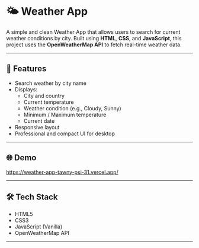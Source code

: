# 🌤️ Weather App

A simple and clean Weather App that allows users to search for current weather conditions by city. Built using **HTML**, **CSS**, and **JavaScript**, this project uses the **OpenWeatherMap API** to fetch real-time weather data.

---

## 🧩 Features

- Search weather by city name
- Displays:
  - City and country
  - Current temperature
  - Weather condition (e.g., Cloudy, Sunny)
  - Minimum / Maximum temperature
  - Current date
- Responsive layout
- Professional and compact UI for desktop

---

## 🌐 Demo

https://weather-app-tawny-psi-31.vercel.app/

---

## 🛠️ Tech Stack

- HTML5
- CSS3
- JavaScript (Vanilla)
- OpenWeatherMap API

---

